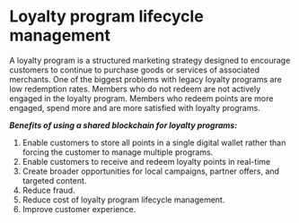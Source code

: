 # Loyalty program lifecycle management

A loyalty program is a structured marketing strategy designed to encourage customers to continue to purchase goods or services of associated merchants.
One of the biggest problems with legacy loyalty programs are low redemption rates. Members who do not redeem are not actively engaged in the loyalty program. Members who redeem points are more engaged, spend more and are more satisfied with loyalty programs.

***Benefits of using a shared blockchain for loyalty programs:***
1. Enable customers to store all points in a single digital wallet rather than forcing the customer to manage multiple programs. 
2. Enable customers to receive and redeem loyalty points in real-time 
3. Create broader opportunities for local campaigns, partner offers, and targeted content.
4. Reduce fraud.
5. Reduce cost of loyalty program lifecycle management.
6. Improve customer experience.
